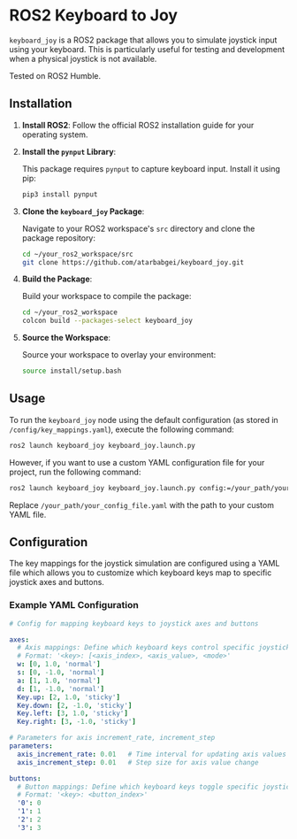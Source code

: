 
# ROS2 Keyboard to Joy

`keyboard_joy` is a ROS2 package that allows you to simulate joystick input using your keyboard. This is particularly useful for testing and development when a physical joystick is not available.

Tested on ROS2 Humble.

## Installation

1. **Install ROS2**: Follow the official ROS2 installation guide for your operating system.

2. **Install the `pynput` Library**:

   This package requires `pynput` to capture keyboard input. Install it using pip:

   ```bash
   pip3 install pynput
   ```

3. **Clone the `keyboard_joy` Package**:

   Navigate to your ROS2 workspace's `src` directory and clone the package repository:

   ```bash
   cd ~/your_ros2_workspace/src
   git clone https://github.com/atarbabgei/keyboard_joy.git
   ```

4. **Build the Package**:

   Build your workspace to compile the package:

   ```bash
   cd ~/your_ros2_workspace
   colcon build --packages-select keyboard_joy
   ```

5. **Source the Workspace**:

   Source your workspace to overlay your environment:

   ```bash
   source install/setup.bash
   ```

## Usage

To run the `keyboard_joy` node using the default configuration (as stored in `/config/key_mappings.yaml`), execute the following command:

```bash
ros2 launch keyboard_joy keyboard_joy.launch.py
```

However, if you want to use a custom YAML configuration file for your project, run the following command:

```bash
ros2 launch keyboard_joy keyboard_joy.launch.py config:=/your_path/your_config_file.yaml
```

Replace `/your_path/your_config_file.yaml` with the path to your custom YAML file.

## Configuration

The key mappings for the joystick simulation are configured using a YAML file which allows you to customize which keyboard keys map to specific joystick axes and buttons.

### Example YAML Configuration

```yaml
# Config for mapping keyboard keys to joystick axes and buttons

axes:
  # Axis mappings: Define which keyboard keys control specific joystick axes
  # Format: '<key>: [<axis_index>, <axis_value>, <mode>'
  w: [0, 1.0, 'normal'] 
  s: [0, -1.0, 'normal'] 
  a: [1, 1.0, 'normal']
  d: [1, -1.0, 'normal']
  Key.up: [2, 1.0, 'sticky']   
  Key.down: [2, -1.0, 'sticky']
  Key.left: [3, 1.0, 'sticky']
  Key.right: [3, -1.0, 'sticky']

# Parameters for axis increment_rate, increment_step
parameters:
  axis_increment_rate: 0.01   # Time interval for updating axis values
  axis_increment_step: 0.01   # Step size for axis value change

buttons:
  # Button mappings: Define which keyboard keys toggle specific joystick buttons
  # Format: '<key>: <button_index>'
  '0': 0 
  '1': 1 
  '2': 2 
  '3': 3 
```